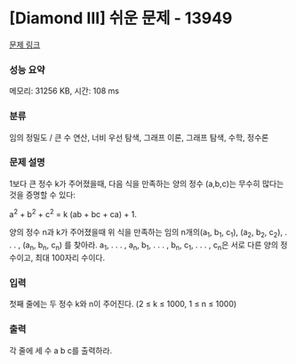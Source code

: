 # [Diamond III] 쉬운 문제 - 13949 

[문제 링크](https://www.acmicpc.net/problem/13949) 

### 성능 요약

메모리: 31256 KB, 시간: 108 ms

### 분류

임의 정밀도 / 큰 수 연산, 너비 우선 탐색, 그래프 이론, 그래프 탐색, 수학, 정수론

### 문제 설명

<p>1보다 큰 정수 k가 주어졌을때, 다음 식을 만족하는 양의 정수 (a,b,c)는 무수히 많다는 것을 증명할 수 있다:</p>

<p>a<sup>2</sup> + b<sup>2</sup> + c<sup>2</sup> = k (ab + bc + ca) + 1.</p>

<p>양의 정수 n과 k가 주어졌을때 위 식을 만족하는 임의 n개의(a<sub>1</sub>, b<sub>1</sub>, c<sub>1</sub>), (a<sub>2</sub>, b<sub>2</sub>, c<sub>2</sub>), . . . , (a<sub>n</sub>, b<sub>n</sub>, c<sub>n</sub>) 를 찾아라. a<sub>1</sub>, . . . , a<sub>n</sub>, b<sub>1</sub>, . . . , b<sub>n</sub>, c<sub>1</sub>, . . . , c<sub>n</sub>은 서로 다른 양의 정수이고, 최대 100자리 수이다.</p>

### 입력 

 <p>첫째 줄에는 두 정수 k와 n이 주어진다. (2 ≤ k ≤ 1000, 1 ≤ n ≤ 1000) </p>

### 출력 

 <p>각 줄에 세 수 a b c를 출력하라.</p>

